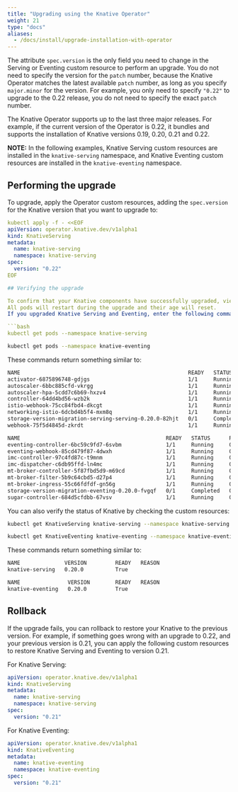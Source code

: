 ```yaml
---
title: "Upgrading using the Knative Operator"
weight: 21
type: "docs"
aliases:
  - /docs/install/upgrade-installation-with-operator
---
```


The attribute `spec.version` is the only field you need to change in the
Serving or Eventing custom resource to perform an upgrade. You do not need to specify the version for the `patch` number, because the Knative Operator matches the latest available `patch` number, as long as you specify `major.minor` for the version. For example, you only need to specify `"0.22"` to upgrade to the 0.22 release, you do not need to specify the exact `patch` number.

The Knative Operator supports up to the last three major releases. For example, if the current version of the Operator is 0.22, it bundles and supports the installation of Knative versions 0.19, 0.20, 0.21 and 0.22.

**NOTE:** In the following examples, Knative Serving custom resources are installed in the `knative-serving` namespace, and  Knative Eventing custom resources are installed in the `knative-eventing` namespace.

## Performing the upgrade

To upgrade, apply the Operator custom resources, adding the `spec.version` for the Knative version that you want to upgrade to:

```yaml
kubectl apply -f - <<EOF
apiVersion: operator.knative.dev/v1alpha1
kind: KnativeServing
metadata:
  name: knative-serving
  namespace: knative-serving
spec:
  version: "0.22"
EOF

## Verifying the upgrade

To confirm that your Knative components have successfully upgraded, view the status of their pods in the relevant namespaces.
All pods will restart during the upgrade and their age will reset.
If you upgraded Knative Serving and Eventing, enter the following commands to get information about the pods for each namespace:

```bash
kubectl get pods --namespace knative-serving
```

```bash
kubectl get pods --namespace knative-eventing
```

These commands return something similar to:

```bash
NAME                                                     READY   STATUS      RESTARTS   AGE
activator-6875896748-gdjgs                               1/1     Running     0          58s
autoscaler-6bbc885cfd-vkrgg                              1/1     Running     0          57s
autoscaler-hpa-5cdd7c6b69-hxzv4                          1/1     Running     0          55s
controller-64dd4bd56-wzb2k                               1/1     Running     0          57s
istio-webhook-75cc84fbd4-dkcgt                           1/1     Running     0          50s
networking-istio-6dcbd4b5f4-mxm8q                        1/1     Running     0          51s
storage-version-migration-serving-serving-0.20.0-82hjt   0/1     Completed   0          50s
webhook-75f5d4845d-zkrdt                                 1/1     Running     0          56s
```

```bash
NAME                                              READY   STATUS      RESTARTS   AGE
eventing-controller-6bc59c9fd7-6svbm              1/1     Running     0          38s
eventing-webhook-85cd479f87-4dwxh                 1/1     Running     0          38s
imc-controller-97c4fd87c-t9mnm                    1/1     Running     0          33s
imc-dispatcher-c6db95ffd-ln4mc                    1/1     Running     0          33s
mt-broker-controller-5f87fbd5d9-m69cd             1/1     Running     0          32s
mt-broker-filter-5b9c64cbd5-d27p4                 1/1     Running     0          32s
mt-broker-ingress-55c66fdfdf-gn56g                1/1     Running     0          32s
storage-version-migration-eventing-0.20.0-fvgqf   0/1     Completed   0          31s
sugar-controller-684d5cfdbb-67vsv                 1/1     Running     0          31s
```

You can also verify the status of Knative by checking the custom resources:

```bash
kubectl get KnativeServing knative-serving --namespace knative-serving
```

```bash
kubectl get KnativeEventing knative-eventing --namespace knative-eventing
```

These commands return something similar to:

```bash
NAME              VERSION         READY   REASON
knative-serving   0.20.0          True
```

```bash
NAME               VERSION        READY   REASON
knative-eventing   0.20.0         True
```

## Rollback

If the upgrade fails, you can rollback to restore your Knative to the previous version. For example, if something goes wrong with an upgrade to 0.22, and your previous version is 0.21, you can apply the following custom resources to restore Knative Serving and Eventing to version 0.21.

For Knative Serving:

```yaml
apiVersion: operator.knative.dev/v1alpha1
kind: KnativeServing
metadata:
  name: knative-serving
  namespace: knative-serving
spec:
  version: "0.21"
```

For Knative Eventing:

```yaml
apiVersion: operator.knative.dev/v1alpha1
kind: KnativeEventing
metadata:
  name: knative-eventing
  namespace: knative-eventing
spec:
  version: "0.21"
```
